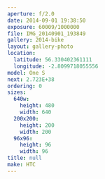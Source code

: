 ```yaml
---
aperture: f/2.0
date: 2014-09-01 19:38:50
exposure: 60009/1000000
file: IMG_20140901_193849
gallery: 2014-bike
layout: gallery-photo
location:
  latitude: 56.330402361111
  longitude: -2.8099718055556
model: One S
next: 2.723E+38
ordering: 0
sizes:
  640w:
    height: 480
    width: 640
  200x200:
    height: 200
    width: 200
  96x96:
    height: 96
    width: 96
title: null
make: HTC
---
```

